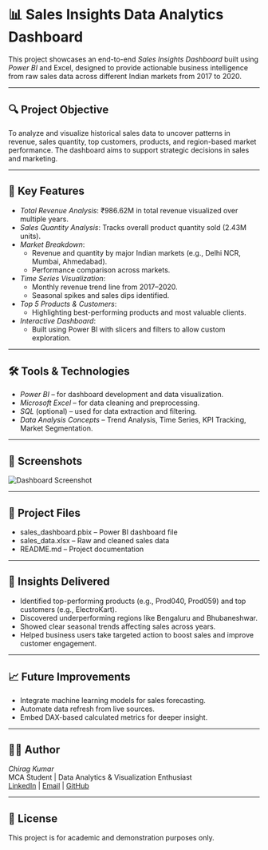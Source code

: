 # 📊 Sales Insights Data Analytics Dashboard

This project showcases an end-to-end *Sales Insights Dashboard* built using *Power BI* and Excel, designed to provide actionable business intelligence from raw sales data across different Indian markets from 2017 to 2020.

---

## 🔍 Project Objective

To analyze and visualize historical sales data to uncover patterns in revenue, sales quantity, top customers, products, and region-based market performance. The dashboard aims to support strategic decisions in sales and marketing.

---

## 🧩 Key Features

- *Total Revenue Analysis*: ₹986.62M in total revenue visualized over multiple years.
- *Sales Quantity Analysis*: Tracks overall product quantity sold (2.43M units).
- *Market Breakdown*:
  - Revenue and quantity by major Indian markets (e.g., Delhi NCR, Mumbai, Ahmedabad).
  - Performance comparison across markets.
- *Time Series Visualization*:
  - Monthly revenue trend line from 2017–2020.
  - Seasonal spikes and sales dips identified.
- *Top 5 Products & Customers*:
  - Highlighting best-performing products and most valuable clients.
- *Interactive Dashboard*:
  - Built using Power BI with slicers and filters to allow custom exploration.

---

## 🛠 Tools & Technologies

- *Power BI* – for dashboard development and data visualization.
- *Microsoft Excel* – for data cleaning and preprocessing.
- *SQL* (optional) – used for data extraction and filtering.
- *Data Analysis Concepts* – Trend Analysis, Time Series, KPI Tracking, Market Segmentation.

---

## 📸 Screenshots

![Dashboard Screenshot](./https://github.com/chirag31045/Sales-Insights/blob/d36a48106db62f62f27a38f2411ece09a4f97a94/Screenshot%20(690).png)

---

## 📁 Project Files

- sales_dashboard.pbix – Power BI dashboard file
- sales_data.xlsx – Raw and cleaned sales data
- README.md – Project documentation

---

## 🧠 Insights Delivered

- Identified top-performing products (e.g., Prod040, Prod059) and top customers (e.g., ElectroKart).
- Discovered underperforming regions like Bengaluru and Bhubaneshwar.
- Showed clear seasonal trends affecting sales across years.
- Helped business users take targeted action to boost sales and improve customer engagement.

---

## 📈 Future Improvements

- Integrate machine learning models for sales forecasting.
- Automate data refresh from live sources.
- Embed DAX-based calculated metrics for deeper insight.

---

## 🙋‍♂ Author

*Chirag Kumar*  
MCA Student | Data Analytics & Visualization Enthusiast  
[LinkedIn](https://www.linkedin.com/in/chirag-kumawat-b58401263) | [Email](chiragkumawat457@gmail.com) | [GitHub](https://github.com/chirag31045)

---

## 📃 License

This project is for academic and demonstration purposes only.
